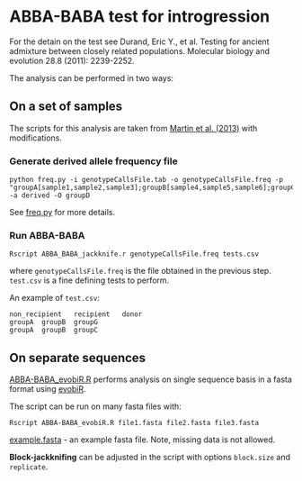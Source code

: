 # ABBA-BABA test for introgression

For the detain on the test see Durand, Eric Y., et al. Testing for ancient admixture between closely related populations. Molecular biology and evolution 28.8 (2011): 2239-2252.

The analysis can be performed in two ways:

## On a set of samples

The scripts for this analysis are taken from [Martin et al. (2013)](http://datadryad.org/resource/doi:10.5061/dryad.dk712) with modifications.

### Generate derived allele frequency file

```
python freq.py -i genotypeCallsFile.tab -o genotypeCallsFile.freq -p "groupA[sample1,sample2,sample3];groupB[sample4,sample5,sample6];groupC[sample7,sample8,sample9];groupD[sample10];groupG[sample11,sample12]" -a derived -O groupD
```

See [freq.py](population-genetic-analyses/ABBA-BABA/freq.py) for more details.


### Run ABBA-BABA

```
Rscript ABBA_BABA_jackknife.r genotypeCallsFile.freq tests.csv 
```

where `genotypeCallsFile.freq` is the file obtained in the previous step. `test.csv` is a fine defining tests to perform.
  
An example of `test.csv`:
```
non_recipient   recipient   donor
groupA	groupB	groupG
groupA	groupB	groupC

```

## On separate sequences


[ABBA-BABA_evobiR.R](population-genetic-analyses/ABBA-BABA_evobiR.R) performs analysis on single sequence basis in a fasta format using [evobiR](https://cran.r-project.org/web/packages/evobiR/index.html).

The script can be run on many fasta files with:

```
Rscript ABBA-BABA_evobiR.R file1.fasta file2.fasta file3.fasta
```
[example.fasta](population-genetic-analyses/example.fasta) - an example fasta file. Note, missing data is not allowed.

**Block-jackknifing** can be adjusted in the script with options `block.size` and `replicate`.

